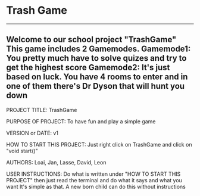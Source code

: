 # Trash Game

-----------------------------------------------------------------------------------------------------------------------------
Welcome to our school project "TrashGame"
This game includes 2 Gamemodes.
Gamemode1: You pretty much have to solve quizes and try to get the highest score
Gamemode2: It's just based on luck. You have 4 rooms to enter and in one of them there's Dr Dyson that will hunt you down
-----------------------------------------------------------------------------------------------------------------------------

PROJECT TITLE:
TrashGame

PURPOSE OF PROJECT: 
To have fun and play a simple game

VERSION or DATE: 
v1

HOW TO START THIS PROJECT: 
Just right click on TrashGame and click on "void start()"

AUTHORS: 
Loai, Jan, Lasse, David, Leon

USER INSTRUCTIONS:
Do what is written under "HOW TO START THIS PROJECT" then just read the terminal and do what it says and what you want
It's simple as that. A new born child can do this without instructions
